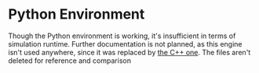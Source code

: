 # Python Environment
Though the Python environment is working, it's insufficient in terms of simulation runtime.
Further documentation is not planned, as this engine isn't used anywhere, since it was replaced by [the C++ one](../cpp_env/).
The files aren't deleted for reference and comparison
